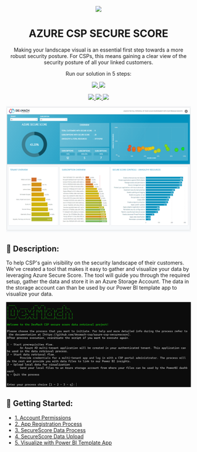 <div align="center"><img src="https://www.dexmach.com/wp-content/uploads/2022/06/cropped-DexMach_a_cegeka_company_icon_RGB-HighRes.png" width="150px"/></div>
<h1 align="center">AZURE CSP SECURE SCORE</h1>
<p align="center">
  Making your landscape visual is an essential first step towards a more robust security posture. For CSPs, this means gaining a clear view of the security posture of all your linked customers.
</p>
<p align="center">
Run our solution in 5 steps:
</p>
<div align="center"></div>


<p float="left" align="middle">
  <a href="https://github.com/dexmach-csp/azure-csp-securescore/tree/main/docs/account_permissions.md">
    <img src="https://github.com/dexmach-csp/azure-csp-securescore/blob/main/img/1_account_permissions.png" width="29%">
  </a>
  <a href="https://github.com/dexmach-csp/azure-csp-securescore/tree/main/docs/prereq_process.md">
    <img src="https://github.com/dexmach-csp/azure-csp-securescore/blob/main/img/2_app_registration.png" width="29%">
  </a>
<p float="left" align="middle">
  <a href="https://github.com/dexmach-csp/azure-csp-securescore/tree/main/docs/securescore_data_process.md">
        <img src="https://github.com/dexmach-csp/azure-csp-securescore/blob/main/img/3_scan_customers.png" width="29%">
  </a>
  <a href="https://github.com/dexmach-csp/azure-csp-securescore/tree/main/docs/securescore_data_upload.md">
    <img src="https://github.com/dexmach-csp/azure-csp-securescore/blob/main/img/4_stage_data.png" width="29%">
  </a>
  <a href="https://github.com/dexmach-csp/azure-csp-securescore/tree/main/docs/powerbi_guide.md">
    <img src="https://github.com/dexmach-csp/azure-csp-securescore/blob/main/img/5_visualize_data.png" width="29%">
  </a>
 </p>
<!---
![flow](img/logical_flow.png)
-->

![dashboard_screenshot](img/dashboard_screenshot.png)

## :memo: Description:

To help CSP's gain visibility on the security landscape of their customers. We've created a tool that makes it easy to gather and visualize your data by leveraging  Azure Secure Score. The tool will guide you through the required setup, gather the data and store it in an Azure Storage Account.
The data in the storage account can than be used by our Power BI template app to visualize your data.

![powershell_script](img/powershell_script.png)


## :book: Getting Started:
-  [1. Account Permissions](docs/account_permissions.md)
-  [2. App Registration Process](docs/app_registration.md)
-  [3. SecureScore Data Process](docs/securescore_data_process.md)
-  [4. SecureScore Data Upload](docs/securescore_data_upload.md)
-  [5. Visualize with Power BI Template App](docs/powerbi_guide.md)
